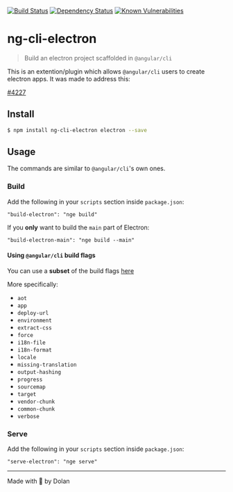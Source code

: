 [![Build Status][travis-image]][travis-url] [![Dependency Status][daviddm-image]][daviddm-url] [![Known Vulnerabilities][snky-image]][snky-url]

# ng-cli-electron

> Build an electron project scaffolded in `@angular/cli`

This is an extention/plugin which allows `@angular/cli` users to create electron apps. It was made to address this:

[#4227](https://github.com/angular/angular-cli/issues/4227#issuecomment-275548444)

## Install

```sh
$ npm install ng-cli-electron electron --save
```

## Usage
The commands are similar to `@angular/cli`'s own ones.

### Build

Add the following in your `scripts` section inside `package.json`:

```
"build-electron": "nge build"
```

If you **only** want to build the `main` part of Electron:

```
"build-electron-main": "nge build --main"
```

#### Using `@angular/cli` build flags

You can use a **subset** of the build flags [here](https://github.com/angular/angular-cli/wiki/build#options)

More specifically:
  * `aot`
  * `app`
  * `deploy-url`
  * `environment`
  * `extract-css`
  * `force`
  * `i18n-file`
  * `i18n-format`
  * `locale`
  * `missing-translation`
  * `output-hashing`
  * `progress`
  * `sourcemap`
  * `target`
  * `vendor-chunk`
  * `common-chunk`
  * `verbose`

### Serve
Add the following in your `scripts` section inside `package.json`:

```
"serve-electron": "nge serve"
```

-----

Made with 💖 by Dolan

[travis-image]: https://travis-ci.org/dolanmiu/ng-cli-electron.svg?branch=master
[travis-url]: https://travis-ci.org/dolanmiu/ng-cli-electron
[daviddm-image]: https://david-dm.org/dolanmiu/ng-cli-electron.svg?theme=shields.io
[daviddm-url]: https://david-dm.org/dolanmiu/ng-cli-electron
[snky-image]: https://snyk.io/test/github/dolanmiu/ng-cli-electron/badge.svg
[snky-url]: https://snyk.io/test/github/dolanmiu/ng-cli-electron
